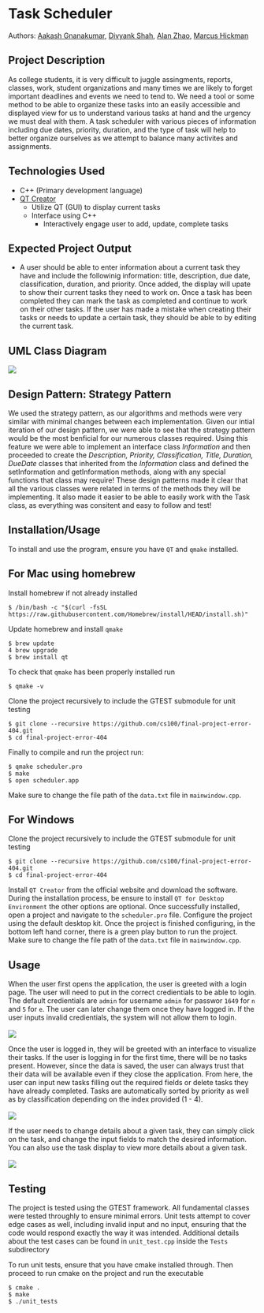 # Task Scheduler
 
 Authors: [Aakash Gnanakumar](https://github.com/Aakash-agnan001), [Divyank Shah](https://github.com/shahdivyank), [Alan Zhao](https://github.com/azhao036), [Marcus Hickman](https://github.com/MarcusAHickman)
 
## Project Description
As college students, it is very difficult to juggle assingments, reports, classes, work, student organizations and many times we are likely to forget important deadlines and events we need to tend to. We need a tool or some method to be able to organize these tasks into an easily accessible and displayed view for us to understand various tasks at hand and the urgency we must deal with them. A task scheduler with various pieces of information including due dates, priority, duration, and the type of task will help to better organize ourselves as we attempt to balance many activites and assignments.  

## Technologies Used
* C++ (Primary development language)
* [QT Creator](https://www.qt.io)
    * Utilize QT (GUI) to display current tasks
    * Interface using C++ 
        * Interactively engage user to add, update, complete tasks

## Expected Project Output
* A user should be able to enter information about a current task they have and include the followinig information: title, description, due date, classification, duration, and priority. Once added, the display will upate to show their current tasks they need to work on. Once a task has been completed they can mark the task as completed and continue to work on their other tasks. If the user has made a mistake when creating their tasks or needs to update a certain task, they should be able to by editing the current task. 

## UML Class Diagram
<img src="images/CS100 Final Project UML Model.png">
 
## Design Pattern: Strategy Pattern
We used the strategy pattern, as our algorithms and methods were very similar with minimal changes between each implementation. Given our intial iteration of our design pattern, we were able to see that the strategy pattern would be the most benficial for our numerous classes required. Using this feature we were able to implement an interface class <i>Information</i> and then proceeded to create the <i>Description, Priority, Classification, Title, Duration, DueDate</i> classes that inherited from the <i>Information</i> class and defined the setInformation and getInformation methods, along with any special functions that class may require! These design patterns made it clear that all the various classes were related in terms of the methods they will be implementing. It also made it easier to be able to easily work with the Task class, as everything was consitent and easy to follow and test! 
 
 ## Installation/Usage
To install and use the program, ensure you have `QT` and `qmake` installed.

## For Mac using homebrew
Install homebrew if not already installed
```
$ /bin/bash -c "$(curl -fsSL https://raw.githubusercontent.com/Homebrew/install/HEAD/install.sh)"
```
Update homebrew and install `qmake`
```
$ brew update
4 brew upgrade
$ brew install qt
```
To check that `qmake` has been properly installed run 
```
$ qmake -v
```
Clone the project recursively to include the GTEST submodule for unit testing
```
$ git clone --recursive https://github.com/cs100/final-project-error-404.git
$ cd final-project-error-404
```
Finally to compile and run the project run:
```
$ qmake scheduler.pro
$ make
$ open scheduler.app
```
Make sure to change the file path of the `data.txt` file in `mainwindow.cpp`.

## For Windows
Clone the project recursively to include the GTEST submodule for unit testing
```
$ git clone --recursive https://github.com/cs100/final-project-error-404.git
$ cd final-project-error-404
```

Install `QT Creator` from the official website and download the software. During the installation process, be ensure to install `QT for Desktop Environment` the other options are optional. Once successfully installed, open a project and navigate to the `scheduler.pro` file. Configure the project using the default desktop kit. Once the project is finished configuring, in the bottom left hand corner, there is a green play button to run the project. Make sure to change the file path of the `data.txt` file in `mainwindow.cpp`.

## Usage
When the user first opens the application, the user is greeted with a login page. The user will need to put in the correct credientials to be able to login. The default credientials are `admin` for username `admin` for passwor `1649` for `n` and `5` for `e`. The user can later change them once they have logged in. If the user inputs invalid credientials, the system will not allow them to login. 
<br><br>
<img src= "images/login.png" />

Once the user is logged in, they will be greeted with an interface to visualize their tasks. If the user is logging in for the first time, there will be no tasks present. However, since the data is saved, the user can always trust that their data will be available even if they close the application. From here, the user can input new tasks filling out the required fields or delete tasks they have already completed. Tasks are automatically sorted by priority as well as by classification depending on the index provided (1 - 4).
<br><br>
<img src= "images/tasks.png" />

If the user needs to change details about a given task, they can simply click on the task, and change the input fields to match the desired information. You can also use the task display to view more details about a given task.
<br><br>
<img src= "images/selected_task.png" />

 ## Testing
 The project is tested using the GTEST framework. All fundamental classes were tested throughly to ensure minimal errors. Unit tests attempt to cover edge cases as well, including invalid input and no input, ensuring that the code would respond exactly the way it was intended. Additional details about the test cases can be found in `unit_test.cpp` inside the `Tests` subdirectory

 To run unit tests, ensure that you have cmake installed through. Then proceed to run cmake on the project and run the executable
```
$ cmake .
$ make
$ ./unit_tests
```

